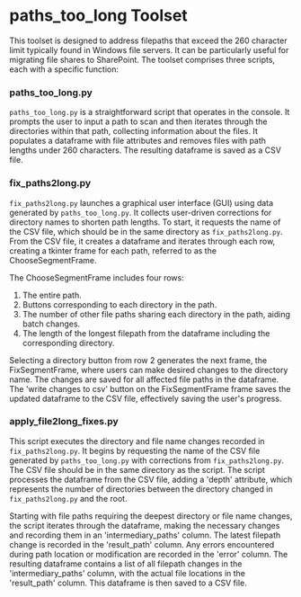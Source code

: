 # paths_too_long Toolset

This toolset is designed to address filepaths that exceed the 260 character limit typically found in Windows file servers. It can be particularly useful for migrating file shares to SharePoint. The toolset comprises three scripts, each with a specific function:

### paths_too_long.py

`paths_too_long.py` is a straightforward script that operates in the console. It prompts the user to input a path to scan and then iterates through the directories within that path, collecting information about the files. It populates a dataframe with file attributes and removes files with path lengths under 260 characters. The resulting dataframe is saved as a CSV file.

### fix_paths2long.py

`fix_paths2long.py` launches a graphical user interface (GUI) using data generated by `paths_too_long.py`. It collects user-driven corrections for directory names to shorten path lengths. To start, it requests the name of the CSV file, which should be in the same directory as `fix_paths2long.py`. From the CSV file, it creates a dataframe and iterates through each row, creating a tkinter frame for each path, referred to as the ChooseSegmentFrame.

The ChooseSegmentFrame includes four rows:

1. The entire path.
2. Buttons corresponding to each directory in the path.
3. The number of other file paths sharing each directory in the path, aiding batch changes.
4. The length of the longest filepath from the dataframe including the corresponding directory.

Selecting a directory button from row 2 generates the next frame, the FixSegmentFrame, where users can make desired changes to the directory name. The changes are saved for all affected file paths in the dataframe. The 'write changes to csv' button on the FixSegmentFrame frame saves the updated dataframe to the CSV file, effectively saving the user's progress.

### apply_file2long_fixes.py

This script executes the directory and file name changes recorded in `fix_paths2long.py`. It begins by requesting the name of the CSV file generated by `paths_too_long.py` with corrections from `fix_paths2long.py`. The CSV file should be in the same directory as the script. The script processes the dataframe from the CSV file, adding a 'depth' attribute, which represents the number of directories between the directory changed in `fix_paths2long.py` and the root.

Starting with file paths requiring the deepest directory or file name changes, the script iterates through the dataframe, making the necessary changes and recording them in an 'intermediary_paths' column. The latest filepath change is recorded in the 'result_path' column. Any errors encountered during path location or modification are recorded in the 'error' column. The resulting dataframe contains a list of all filepath changes in the 'intermediary_paths' column, with the actual file locations in the 'result_path' column. This dataframe is then saved to a CSV file.
